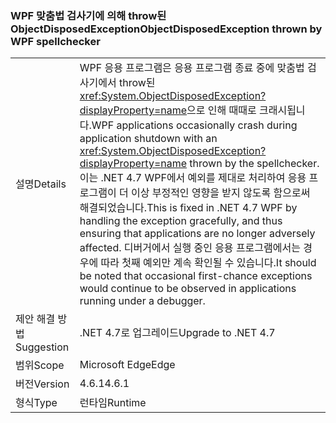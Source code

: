 ### <a name="objectdisposedexception-thrown-by-wpf-spellchecker"></a><span data-ttu-id="026b0-101">WPF 맞춤법 검사기에 의해 throw된 ObjectDisposedException</span><span class="sxs-lookup"><span data-stu-id="026b0-101">ObjectDisposedException thrown by WPF spellchecker</span></span>

|   |   |
|---|---|
|<span data-ttu-id="026b0-102">설명</span><span class="sxs-lookup"><span data-stu-id="026b0-102">Details</span></span>|<span data-ttu-id="026b0-103">WPF 응용 프로그램은 응용 프로그램 종료 중에 맞춤법 검사기에서 throw된 <xref:System.ObjectDisposedException?displayProperty=name>으로 인해 때때로 크래시됩니다.</span><span class="sxs-lookup"><span data-stu-id="026b0-103">WPF applications occasionally crash during application shutdown with an <xref:System.ObjectDisposedException?displayProperty=name> thrown by the spellchecker.</span></span> <span data-ttu-id="026b0-104">이는 .NET 4.7 WPF에서 예외를 제대로 처리하여 응용 프로그램이 더 이상 부정적인 영향을 받지 않도록 함으로써 해결되었습니다.</span><span class="sxs-lookup"><span data-stu-id="026b0-104">This is fixed in .NET 4.7 WPF by handling the exception gracefully, and thus ensuring that applications are no longer adversely affected.</span></span> <span data-ttu-id="026b0-105">디버거에서 실행 중인 응용 프로그램에서는 경우에 따라 첫째 예외만 계속 확인될 수 있습니다.</span><span class="sxs-lookup"><span data-stu-id="026b0-105">It should be noted that occasional first-chance exceptions would continue to be observed in applications running under a debugger.</span></span>|
|<span data-ttu-id="026b0-106">제안 해결 방법</span><span class="sxs-lookup"><span data-stu-id="026b0-106">Suggestion</span></span>|<span data-ttu-id="026b0-107">.NET 4.7로 업그레이드</span><span class="sxs-lookup"><span data-stu-id="026b0-107">Upgrade to .NET 4.7</span></span>|
|<span data-ttu-id="026b0-108">범위</span><span class="sxs-lookup"><span data-stu-id="026b0-108">Scope</span></span>|<span data-ttu-id="026b0-109">Microsoft Edge</span><span class="sxs-lookup"><span data-stu-id="026b0-109">Edge</span></span>|
|<span data-ttu-id="026b0-110">버전</span><span class="sxs-lookup"><span data-stu-id="026b0-110">Version</span></span>|<span data-ttu-id="026b0-111">4.6.1</span><span class="sxs-lookup"><span data-stu-id="026b0-111">4.6.1</span></span>|
|<span data-ttu-id="026b0-112">형식</span><span class="sxs-lookup"><span data-stu-id="026b0-112">Type</span></span>|<span data-ttu-id="026b0-113">런타임</span><span class="sxs-lookup"><span data-stu-id="026b0-113">Runtime</span></span>|

